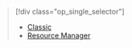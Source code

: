 > [!div class="op_single_selector"]
> * [Classic](../articles/virtual-machines/windows/classic/troubleshoot-deployment-new-vm.md?toc=%2fvirtual-machines%2fwindows%2fclassic%2ftoc.json)
> * [Resource Manager](../articles/virtual-machines/windows/troubleshoot-deployment-new-vm.md?toc=%2fvirtual-machines%2fwindows%2ftoc.json)
> 
>

